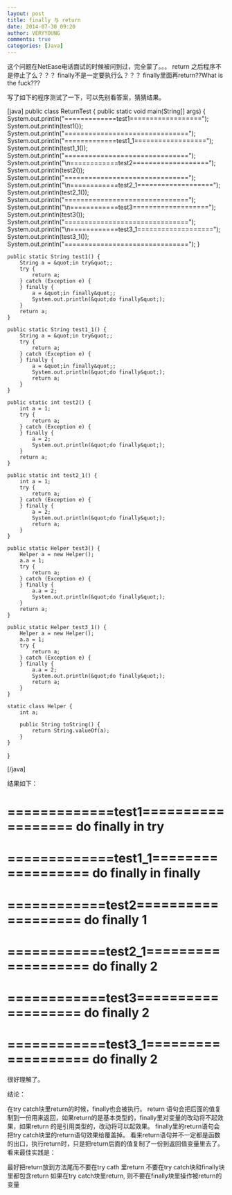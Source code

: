 ```yaml
---
layout: post
title: finally 与 return 
date: 2014-07-30 09:20
author: VERYYOUNG
comments: true
categories: [Java]
---
```

这个问题在NetEase电话面试的时候被问到过，完全蒙了。。。
return 之后程序不是停止了么？？？
finally不是一定要执行么？？？
finally里面再return??What is the fuck???

写了如下的程序测试了一下，可以先别看答案，猜猜结果。

[java]
public class ReturnTest {
    public static void main(String[] args) {
        System.out.println(&quot;=============test1==================&quot;);
        System.out.println(test1());
        System.out.println(&quot;===============================&quot;);
        System.out.println(&quot;=============test1_1==================&quot;);
        System.out.println(test1_1());
        System.out.println(&quot;===============================&quot;);
        System.out.println(&quot;\n============test2===================&quot;);
        System.out.println(test2());
        System.out.println(&quot;===============================&quot;);
        System.out.println(&quot;\n============test2_1===================&quot;);
        System.out.println(test2_1());
        System.out.println(&quot;===============================&quot;);
        System.out.println(&quot;\n============test3===================&quot;);
        System.out.println(test3());
        System.out.println(&quot;===============================&quot;);
        System.out.println(&quot;\n============test3_1===================&quot;);
        System.out.println(test3_1());
        System.out.println(&quot;===============================&quot;);
    }

    public static String test1() {
        String a = &quot;in try&quot;;
        try {
            return a;
        } catch (Exception e) {
        } finally {
            a = &quot;in finally&quot;;
            System.out.println(&quot;do finally&quot;);
        }
        return a;
    }

    public static String test1_1() {
        String a = &quot;in try&quot;;
        try {
            return a;
        } catch (Exception e) {
        } finally {
            a = &quot;in finally&quot;;
            System.out.println(&quot;do finally&quot;);
            return a;
        }
    }

    public static int test2() {
        int a = 1;
        try {
            return a;
        } catch (Exception e) {
        } finally {
            a = 2;
            System.out.println(&quot;do finally&quot;);
        }
        return a;
    }

    public static int test2_1() {
        int a = 1;
        try {
            return a;
        } catch (Exception e) {
        } finally {
            a = 2;
            System.out.println(&quot;do finally&quot;);
            return a;
        }
    }

    public static Helper test3() {
        Helper a = new Helper();
        a.a = 1;
        try {
            return a;
        } catch (Exception e) {
        } finally {
            a.a = 2;
            System.out.println(&quot;do finally&quot;);
        }
        return a;
    }

    public static Helper test3_1() {
        Helper a = new Helper();
        a.a = 1;
        try {
            return a;
        } catch (Exception e) {
        } finally {
            a.a = 2;
            System.out.println(&quot;do finally&quot;);
            return a;
        }
    }

    static class Helper {
        int a;

        public String toString() {
            return String.valueOf(a);
        }
    }

}

[/java]


结果如下：

=============test1==================
do finally
in try
===============================
=============test1_1==================
do finally
in finally
===============================

============test2===================
do finally
1
===============================

============test2_1===================
do finally
2
===============================

============test3===================
do finally
2
===============================

============test3_1===================
do finally
2
===============================

很好理解了。

结论：

在try catch块里return的时候，finally也会被执行。
return 语句会把后面的值复制到一份用来返回，如果return的是基本类型的，finally里对变量的改动将不起效果，如果return 的是引用类型的，改动将可以起效果。
finally里的return语句会把try catch块里的return语句效果给覆盖掉。
看来return语句并不一定都是函数的出口，执行return时，只是把return后面的值复制了一份到返回值变量里去了。看来最佳实践是：

最好把return放到方法尾而不要在try cath 里return
不要在try catch块和finally块里都包含return
如果在try catch块里return, 则不要在finally块里操作被return的变量

